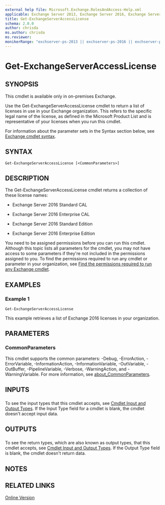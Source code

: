 ```yaml
---
external help file: Microsoft.Exchange.RolesAndAccess-Help.xml
applicable: Exchange Server 2013, Exchange Server 2016, Exchange Server 2019
title: Get-ExchangeServerAccessLicense
schema: 2.0.0
author: chrisda
ms.author: chrisda
ms.reviewer:
monikerRange: "exchserver-ps-2013 || exchserver-ps-2016 || exchserver-ps-2019"
---
```


# Get-ExchangeServerAccessLicense

## SYNOPSIS
This cmdlet is available only in on-premises Exchange.

Use the Get-ExchangeServerAccessLicense cmdlet to return a list of licenses in use in your Exchange organization. This refers to the specific legal name of the license, as defined in the Microsoft Product List and is representative of your licenses when you run this cmdlet.

For information about the parameter sets in the Syntax section below, see [Exchange cmdlet syntax](https://docs.microsoft.com/powershell/exchange/exchange-server/exchange-cmdlet-syntax).

## SYNTAX

```
Get-ExchangeServerAccessLicense [<CommonParameters>]
```

## DESCRIPTION
The Get-ExchangeServerAccessLicense cmdlet returns a collection of these license names:

- Exchange Server 2016 Standard CAL

- Exchange Server 2016 Enterprise CAL

- Exchange Server 2016 Standard Edition

- Exchange Server 2016 Enterprise Edition

You need to be assigned permissions before you can run this cmdlet. Although this topic lists all parameters for the cmdlet, you may not have access to some parameters if they're not included in the permissions assigned to you. To find the permissions required to run any cmdlet or parameter in your organization, see [Find the permissions required to run any Exchange cmdlet](https://docs.microsoft.com/powershell/exchange/exchange-server/find-exchange-cmdlet-permissions).

## EXAMPLES

### Example 1
```
Get-ExchangeServerAccessLicense
```

This example retrieves a list of Exchange 2016 licenses in your organization.

## PARAMETERS

### CommonParameters
This cmdlet supports the common parameters: -Debug, -ErrorAction, -ErrorVariable, -InformationAction, -InformationVariable, -OutVariable, -OutBuffer, -PipelineVariable, -Verbose, -WarningAction, and -WarningVariable. For more information, see [about_CommonParameters](https://go.microsoft.com/fwlink/p/?LinkID=113216).

## INPUTS

###  
To see the input types that this cmdlet accepts, see [Cmdlet Input and Output Types](https://go.microsoft.com/fwlink/p/?linkId=616387). If the Input Type field for a cmdlet is blank, the cmdlet doesn't accept input data.

## OUTPUTS

###  
To see the return types, which are also known as output types, that this cmdlet accepts, see [Cmdlet Input and Output Types](https://go.microsoft.com/fwlink/p/?linkId=616387). If the Output Type field is blank, the cmdlet doesn't return data.

## NOTES

## RELATED LINKS

[Online Version](https://technet.microsoft.com/library/fbe3cf4a-167c-47b4-9074-a4561711be6e.aspx)
